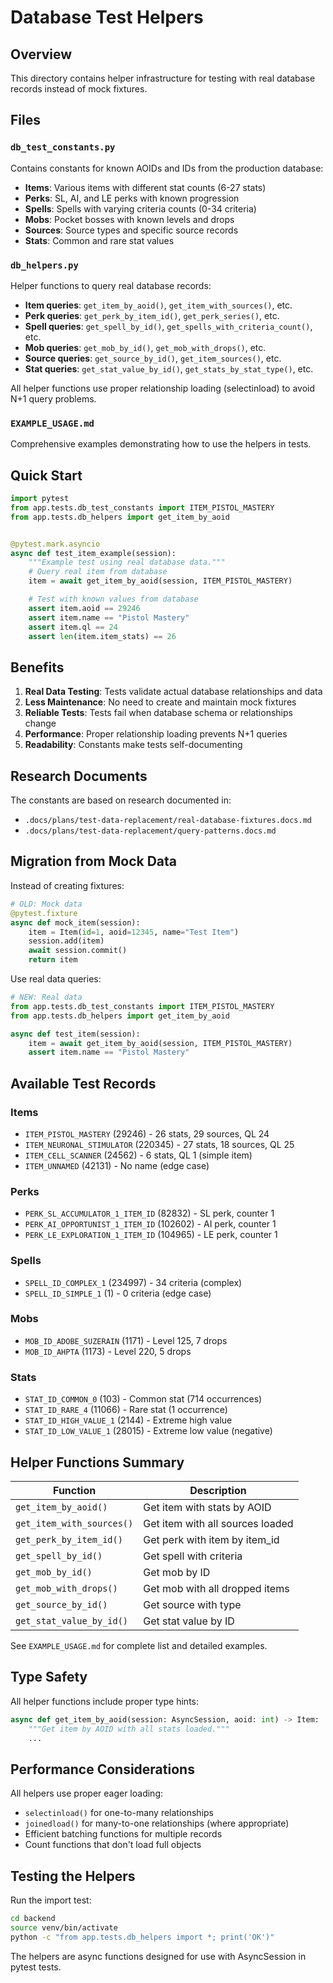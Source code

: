 # Database Test Helpers

## Overview

This directory contains helper infrastructure for testing with real database records instead of mock fixtures.

## Files

### `db_test_constants.py`
Contains constants for known AOIDs and IDs from the production database:
- **Items**: Various items with different stat counts (6-27 stats)
- **Perks**: SL, AI, and LE perks with known progression
- **Spells**: Spells with varying criteria counts (0-34 criteria)
- **Mobs**: Pocket bosses with known levels and drops
- **Sources**: Source types and specific source records
- **Stats**: Common and rare stat values

### `db_helpers.py`
Helper functions to query real database records:
- **Item queries**: `get_item_by_aoid()`, `get_item_with_sources()`, etc.
- **Perk queries**: `get_perk_by_item_id()`, `get_perk_series()`, etc.
- **Spell queries**: `get_spell_by_id()`, `get_spells_with_criteria_count()`, etc.
- **Mob queries**: `get_mob_by_id()`, `get_mob_with_drops()`, etc.
- **Source queries**: `get_source_by_id()`, `get_item_sources()`, etc.
- **Stat queries**: `get_stat_value_by_id()`, `get_stats_by_stat_type()`, etc.

All helper functions use proper relationship loading (selectinload) to avoid N+1 query problems.

### `EXAMPLE_USAGE.md`
Comprehensive examples demonstrating how to use the helpers in tests.

## Quick Start

```python
import pytest
from app.tests.db_test_constants import ITEM_PISTOL_MASTERY
from app.tests.db_helpers import get_item_by_aoid


@pytest.mark.asyncio
async def test_item_example(session):
    """Example test using real database data."""
    # Query real item from database
    item = await get_item_by_aoid(session, ITEM_PISTOL_MASTERY)

    # Test with known values from database
    assert item.aoid == 29246
    assert item.name == "Pistol Mastery"
    assert item.ql == 24
    assert len(item.item_stats) == 26
```

## Benefits

1. **Real Data Testing**: Tests validate actual database relationships and data
2. **Less Maintenance**: No need to create and maintain mock fixtures
3. **Reliable Tests**: Tests fail when database schema or relationships change
4. **Performance**: Proper relationship loading prevents N+1 queries
5. **Readability**: Constants make tests self-documenting

## Research Documents

The constants are based on research documented in:
- `.docs/plans/test-data-replacement/real-database-fixtures.docs.md`
- `.docs/plans/test-data-replacement/query-patterns.docs.md`

## Migration from Mock Data

Instead of creating fixtures:
```python
# OLD: Mock data
@pytest.fixture
async def mock_item(session):
    item = Item(id=1, aoid=12345, name="Test Item")
    session.add(item)
    await session.commit()
    return item
```

Use real data queries:
```python
# NEW: Real data
from app.tests.db_test_constants import ITEM_PISTOL_MASTERY
from app.tests.db_helpers import get_item_by_aoid

async def test_item(session):
    item = await get_item_by_aoid(session, ITEM_PISTOL_MASTERY)
    assert item.name == "Pistol Mastery"
```

## Available Test Records

### Items
- `ITEM_PISTOL_MASTERY` (29246) - 26 stats, 29 sources, QL 24
- `ITEM_NEURONAL_STIMULATOR` (220345) - 27 stats, 18 sources, QL 25
- `ITEM_CELL_SCANNER` (24562) - 6 stats, QL 1 (simple item)
- `ITEM_UNNAMED` (42131) - No name (edge case)

### Perks
- `PERK_SL_ACCUMULATOR_1_ITEM_ID` (82832) - SL perk, counter 1
- `PERK_AI_OPPORTUNIST_1_ITEM_ID` (102602) - AI perk, counter 1
- `PERK_LE_EXPLORATION_1_ITEM_ID` (104965) - LE perk, counter 1

### Spells
- `SPELL_ID_COMPLEX_1` (234997) - 34 criteria (complex)
- `SPELL_ID_SIMPLE_1` (1) - 0 criteria (edge case)

### Mobs
- `MOB_ID_ADOBE_SUZERAIN` (1171) - Level 125, 7 drops
- `MOB_ID_AHPTA` (1173) - Level 220, 5 drops

### Stats
- `STAT_ID_COMMON_0` (103) - Common stat (714 occurrences)
- `STAT_ID_RARE_4` (11066) - Rare stat (1 occurrence)
- `STAT_ID_HIGH_VALUE_1` (2144) - Extreme high value
- `STAT_ID_LOW_VALUE_1` (28015) - Extreme low value (negative)

## Helper Functions Summary

| Function | Description |
|----------|-------------|
| `get_item_by_aoid()` | Get item with stats by AOID |
| `get_item_with_sources()` | Get item with all sources loaded |
| `get_perk_by_item_id()` | Get perk with item by item_id |
| `get_spell_by_id()` | Get spell with criteria |
| `get_mob_by_id()` | Get mob by ID |
| `get_mob_with_drops()` | Get mob with all dropped items |
| `get_source_by_id()` | Get source with type |
| `get_stat_value_by_id()` | Get stat value by ID |

See `EXAMPLE_USAGE.md` for complete list and detailed examples.

## Type Safety

All helper functions include proper type hints:
```python
async def get_item_by_aoid(session: AsyncSession, aoid: int) -> Item:
    """Get item by AOID with all stats loaded."""
    ...
```

## Performance Considerations

All helpers use proper eager loading:
- `selectinload()` for one-to-many relationships
- `joinedload()` for many-to-one relationships (where appropriate)
- Efficient batching functions for multiple records
- Count functions that don't load full objects

## Testing the Helpers

Run the import test:
```bash
cd backend
source venv/bin/activate
python -c "from app.tests.db_helpers import *; print('OK')"
```

The helpers are async functions designed for use with AsyncSession in pytest tests.
